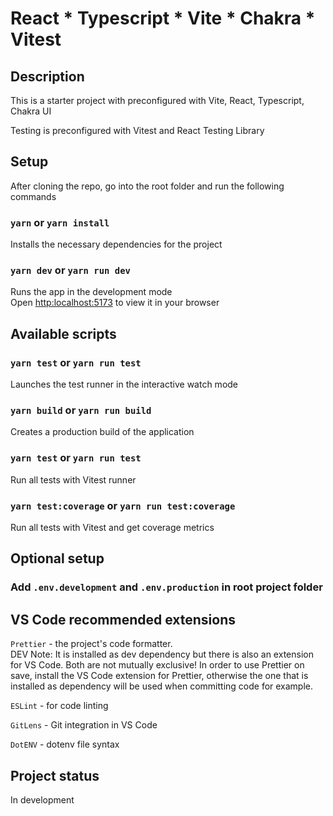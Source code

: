 # React * Typescript * Vite * Chakra * Vitest

## Description

This is a starter project with preconfigured with Vite, React, Typescript, Chakra UI

Testing is preconfigured with Vitest and React Testing Library

## Setup

After cloning the repo, go into the root folder and run the following commands

### `yarn` or `yarn install`

Installs the necessary dependencies for the project

### `yarn dev` or `yarn run dev`

Runs the app in the development mode\
Open [http:localhost:5173](http://localhost:5173) to view it in your browser

## Available scripts

### `yarn test` or `yarn run test`

Launches the test runner in the interactive watch mode

### `yarn build` or `yarn run build`

Creates a production build of the application

### `yarn test` or `yarn run test`

Run all tests with Vitest runner

### `yarn test:coverage` or `yarn run test:coverage`

Run all tests with Vitest and get coverage metrics

## Optional setup

### Add `.env.development` and `.env.production` in root project folder

## VS Code recommended extensions

`Prettier` - the project's code formatter.\
DEV Note: It is installed as dev dependency but there is also an extension for VS Code. Both are not mutually exclusive! In order to use Prettier on save, install the VS Code extension for Prettier, otherwise the one that is installed as dependency will be used when committing code for example.

`ESLint` - for code linting

`GitLens` - Git integration in VS Code

`DotENV` - dotenv file syntax

## Project status

In development
